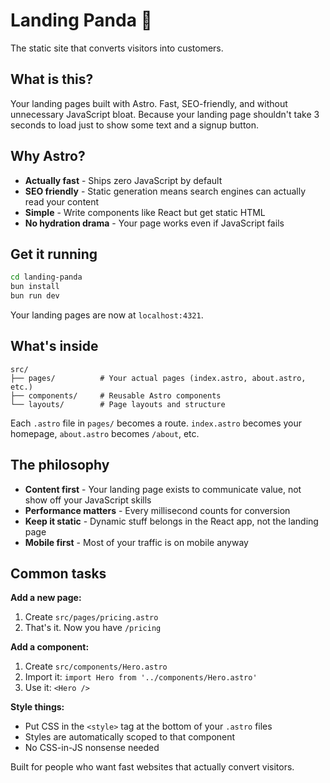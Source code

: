 # Landing Panda 🐼

The static site that converts visitors into customers.

## What is this?

Your landing pages built with Astro. Fast, SEO-friendly, and without unnecessary JavaScript bloat. Because your landing page shouldn't take 3 seconds to load just to show some text and a signup button.

## Why Astro?

- **Actually fast** - Ships zero JavaScript by default
- **SEO friendly** - Static generation means search engines can actually read your content
- **Simple** - Write components like React but get static HTML
- **No hydration drama** - Your page works even if JavaScript fails

## Get it running

```bash
cd landing-panda
bun install
bun run dev
```

Your landing pages are now at `localhost:4321`.

## What's inside

```
src/
├── pages/          # Your actual pages (index.astro, about.astro, etc.)
├── components/     # Reusable Astro components
└── layouts/        # Page layouts and structure
```

Each `.astro` file in `pages/` becomes a route. `index.astro` becomes your homepage, `about.astro` becomes `/about`, etc.

## The philosophy

- **Content first** - Your landing page exists to communicate value, not show off your JavaScript skills
- **Performance matters** - Every millisecond counts for conversion
- **Keep it static** - Dynamic stuff belongs in the React app, not the landing page
- **Mobile first** - Most of your traffic is on mobile anyway

## Common tasks

**Add a new page:**
1. Create `src/pages/pricing.astro`
2. That's it. Now you have `/pricing`

**Add a component:**
1. Create `src/components/Hero.astro`
2. Import it: `import Hero from '../components/Hero.astro'`
3. Use it: `<Hero />`

**Style things:**
- Put CSS in the `<style>` tag at the bottom of your `.astro` files
- Styles are automatically scoped to that component
- No CSS-in-JS nonsense needed

Built for people who want fast websites that actually convert visitors.